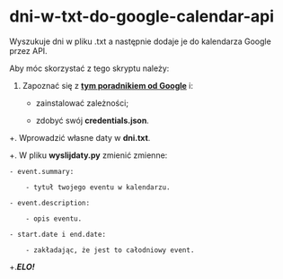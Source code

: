 # dni-w-txt-do-google-calendar-api

Wyszukuje dni w pliku .txt a następnie dodaje je do kalendarza Google przez API.

Aby móc skorzystać z tego skryptu należy:

1. Zapoznać się z [**tym poradnikiem od Google**](https://developers.google.com/calendar/quickstart/python) i:

   - zainstalować zależności;

   - zdobyć swój **credentials.json**.

+. Wprowadzić własne daty w **dni.txt**.

+. W pliku **wyslijdaty.py** zmienić zmienne:

    - event.summary:

        - tytuł twojego eventu w kalendarzu.

    - event.description:

        - opis eventu.

    - start.date i end.date:

        - zakładając, że jest to całodniowy event.

+.**_ELO!_**
